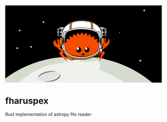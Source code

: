 <p align="center">
  <img src="meta/ferris.jpg" width=640 />
</p>

# fharuspex
Rust implementation of astropy fits reader

